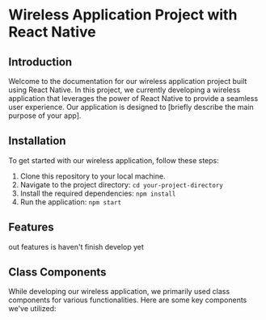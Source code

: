 # Wireless Application Project with React Native

## Introduction

Welcome to the documentation for our wireless application project built using React Native. In this project, we currently developing a wireless application that leverages the power of React Native to provide a seamless user experience. Our application is designed to [briefly describe the main purpose of your app].

## Installation

To get started with our wireless application, follow these steps:

1. Clone this repository to your local machine.
2. Navigate to the project directory: `cd your-project-directory`
3. Install the required dependencies: `npm install`
4. Run the application: `npm start`

## Features

out features is haven't finish develop yet

## Class Components

While developing our wireless application, we primarily used class components for various functionalities. Here are some key components we've utilized:
